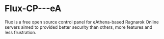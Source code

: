 Flux-CP---eA
============

Flux is a free open source control panel for eAthena-based Ragnarok Online servers aimed to provided better security than others, more features and less frustration. 
